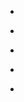 
- [](/2017/10/75m605/)

- [](/2017/03/840508824607907840/)

- [](/2012/05/uab5a/)

- [](/2012/04/c4966mt/)

- [](/2012/02/c3sikdn/)
